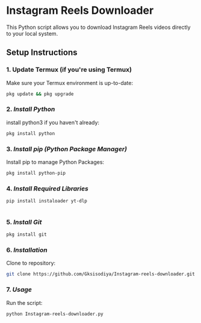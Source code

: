 # Instagram Reels Downloader

This Python script allows you to download Instagram Reels videos directly to your local system.

## Setup Instructions

### 1. **Update Termux (if you're using Termux)**

Make sure your Termux environment is up-to-date:

```bash
pkg update && pkg upgrade

```
### 2. ***Install Python***

install python3 if you haven't already:

```bash
pkg install python

```
### 3. ***Install pip (Python Package Manager)***

Install pip to manage Python Packages:

```bash
pkg install python-pip

```
### 4. ***Install Required Libraries***

```bash
pip install instaloader yt-dlp
 
```
### 5. ***Install Git***

```bash
pkg install git

```
### 6. ***Installation***

Clone to repository:

```bash
git clone https://github.com/Gksisodiya/Instagram-reels-downloader.git ~/

```

### 7. ***Usage***

Run the script:

```bash
python Instagram-reels-downloader.py


